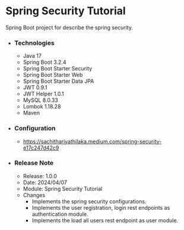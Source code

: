 # Spring Security Tutorial
Spring Boot project for describe the spring security.

* ### Technologies
    * Java 17
    * Spring Boot 3.2.4
    * Spring Boot Starter Security
    * Spring Boot Starter Web
    * Spring Boot Starter Data JPA
    * JWT 0.9.1
    * JWT Helper 1.0.1
    * MySQL 8.0.33
    * Lombok 1.18.28
    * Maven

* ### Configuration
    * https://sachithariyathilaka.medium.com/spring-security-e17c247d42c9

* ### Release Note

    * Release: 1.0.0
    * Date: 2024/04/07
    * Module: Spring Security Tutorial
    * Changes
        * Implements the spring security configurations.
        * Implements the user registration, login rest endpoints as authentication module.
        * Implements the load all users rest endpoint as user module.
